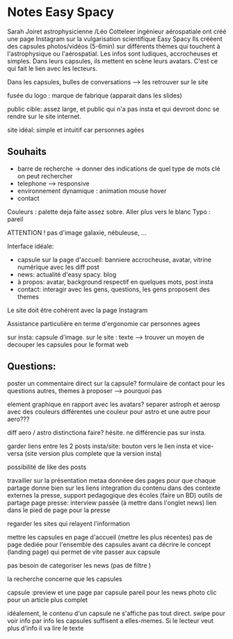 # Notes Easy Spacy 

Sarah Joiret astrophysicienne /Léo Cotteleer ingénieur aérospatiale ont créé une page Instagram sur la vulgarisation scientifique Easy Spacy
Ils crééent des capsules photos/vidéos (5-6min) sur différents thèmes qui touchent à l'astrophysique ou l'aérospatial. Les infos sont ludiques, accrocheuses et simples.
Dans leurs capsules, ils mettent en scène leurs avatars. C'est ce qui fait le lien avec les lecteurs.

Dans les capsules,  bulles de conversations --> les retrouver sur le site

fusée du logo : marque de fabrique (apparait dans les slides)

public cible: assez large, et public qui n'a pas insta et qui devront donc se rendre sur le site internet.

site idéal: simple et intuitif car personnes agées

## Souhaits 
* barre de recherche -> donner des indications de quel type de mots clé on peut rechercher 
* telephone --> responsive
* environnement dynamique : animation mouse hover
* contact


 Couleurs : palette deja faite assez sobre. Aller plus vers le blanc
 Typo : pareil

ATTENTION ! pas d'image galaxie, nébuleuse, ...

Interface idéale:
* capsule sur la page d'accueil: banniere accrocheuse, avatar, vitrine numérique avec les diff post
* news: actualité d'easy spacy. blog
* à propos: avatar, background respectif en quelques mots, post insta
* contact: interagir avec les gens, questions, les gens proposent des themes

Le site doit être cohérent avec la page Instagram

Assistance particulière en terme d'ergonomie car personnes agees

sur insta: capsule d'image. sur le site : texte --> trouver un moyen de decouper les capsules pour le format web



## Questions: 
poster un commentaire direct sur la capsule? 
formulaire de contact pour les questions autres, themes à proposer  --> pourquoi pas

element graphique en rapport avec les avatars? separer astroph et aerosp avec des couleurs différentes
une couleur pour astro et une autre pour aero???

diff aero / astro distinctiona faire? hésite. ne différencie pas sur insta. 

garder liens entre les 2 posts insta/site: bouton vers le lien insta et vice-versa (site version plus complete que la version insta)

possibilité de like des posts

travailler sur la présentation metaa donnéee des pages pour que chaque partage donne bien sur les liens
integration du contenu dans des contexte externes la presse, support pedagogique des écoles (faire un BD) outils de partage 
page presse: interview passée (à mettre dans l'onglet news)
lien dans le pied de page pour la presse

regarder les sites qui relayent l'information 

mettre les capsules en page d'accueil (mettre les plus récentes) pas de page dediée pour l'ensemble des capsules
avant ca décrire le concept (landing page) qui permet de vite passer aux capsule

pas besoin de categoriser les news (pas de filtre )

la recherche concerne que les capsules

capsule :preview et une page par capsule
pareil pour les news photo clic pour un article plus complet

idéalement, le contenu d'un capsule ne s'affiche pas tout direct. swipe pour voir info par info
les capsules suffisent a elles-memes. Si le lecteur veut plus d'info il va lire le texte

